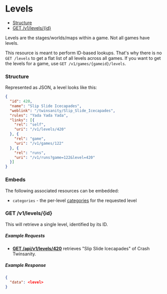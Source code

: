# Levels

* [Structure](#structure)
* [GET /v1/levels/{id}](#get-v1levelsid)

Levels are the stages/worlds/maps within a game. Not all games have levels.

This resource is meant to perform ID-based lookups. That's why there is no ``GET /levels`` to
get a flat list of all levels across all games. If you want to get the levels for a game,
use ``GET /v1/games/{gameid}/levels``.

### Structure

Represented as JSON, a level looks like this:

```json
{
  "id": 420,
  "name": "Slip Slide Icecapades",
  "weblink": "/twinsanity/Slip_Slide_Icecapades",
  "rules": "Yada Yada Yada",
  "links": [{
    "rel": "self",
    "uri": "/v1/levels/420"
  }, {
    "rel": "game",
    "uri": "/v1/games/122"
  }, {
    "rel": "runs",
    "uri": "/v1/runs?game=122&level=420"
  }]
}
```

### Embeds

The following associated resources can be embedded:

* ``categories`` - the per-level [categories](categories.md) for the requested level

### GET /v1/levels/{id}

This will retrieve a single level, identified by its ID.

##### Example Requests

* [**GET /api/v1/levels/420**](http://www.speedrun.com/api/v1/levels/420) retrieves "Slip Slide
  Icecapades" of Crash Twinsanity.

##### Example Response

```json
{
  "data": <level>
}
```

